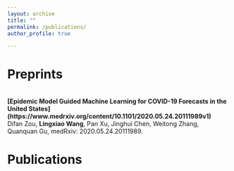```yaml
---
layout: archive
title: ""
permalink: /publications/
author_profile: true

---
```

# Preprints
<br>
<b>[Epidemic Model Guided Machine Learning for COVID-19 Forecasts in the United States](https://www.medrxiv.org/content/10.1101/2020.05.24.20111989v1)</b> <br> 
Difan Zou, <b>Lingxiao Wang</b>, Pan Xu, Jinghui Chen, Weitong Zhang, Quanquan Gu, medRxiv: 2020.05.24.20111989.

# Publications

